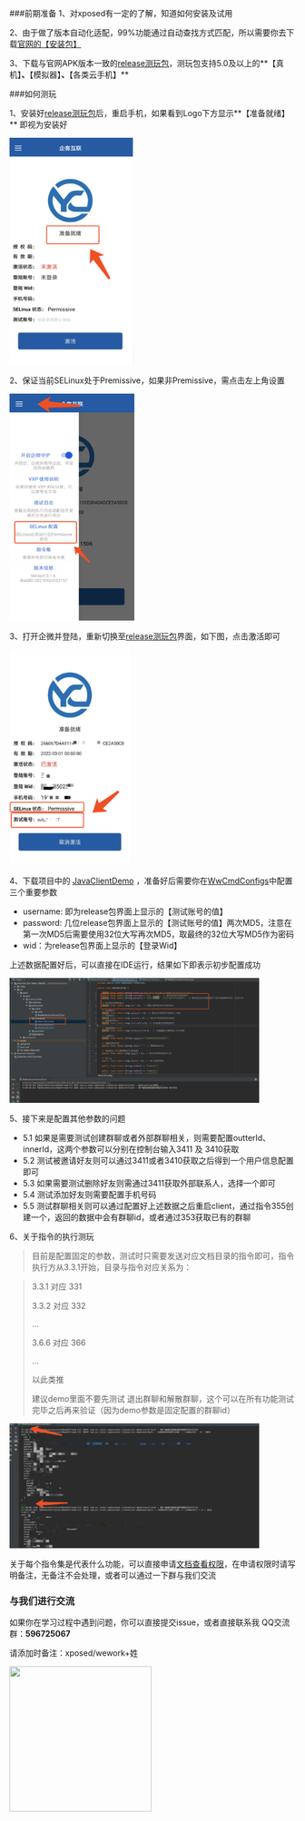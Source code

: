 
###前期准备
1、对xposed有一定的了解，知道如何安装及试用

2、由于做了版本自动化适配，99%功能通过自动查找方式匹配，所以需要你去下载[官网的【安装包】](https://work.weixin.qq.com/#indexDownload)

3、下载与官网APK版本一致的[release测玩包]()，测玩包支持5.0及以上的**【真机】**、**【模拟器】**、**【各类云手机】**

###如何测玩

1、安装好[release测玩包]()后，重启手机，如果看到Logo下方显示**【准备就绪】** 即视为安装好

<img src="sources/trail_000.png" width="220" height="400"/>


2、保证当前SELinux处于Premissive，如果非Premissive，需点击左上角设置

<img src="sources/trail_001.png" width="220" height="400"/>


3、打开企微并登陆，重新切换至[release测玩包]()界面，如下图，点击激活即可

<img src="sources/trail_002.png" width="220" height="380"/>


4、下载项目中的 [JavaClientDemo](JavaClientDemo) ，准备好后需要你在[WwCmdConfigs](JavaClientDemo/src/main/java/com/yc/inter/websocket/linkserver/WwCmdConfigs.java)中配置三个重要参数

- username: 即为release包界面上显示的【测试账号的值】
- password: 几位release包界面上显示的【测试账号的值】两次MD5，注意在第一次MD5后需要使用32位大写再次MD5，取最终的32位大写MD5作为密码
- wid：为release包界面上显示的【登录Wid】

上述数据配置好后，可以直接在IDE运行，结果如下即表示初步配置成功

<img src="sources/trail_java_000.png" width="440" height="220"/>

5、接下来是配置其他参数的问题

- 5.1 如果是需要测试创建群聊或者外部群聊相关，则需要配置outterId、innerId，这两个参数可以分别在控制台输入3411 及 3410获取
- 5.2 测试被邀请好友则可以通过3411或者3410获取之后得到一个用户信息配置即可
- 5.3 如果需要测试删除好友则需通过3411获取外部联系人，选择一个即可
- 5.4 测试添加好友则需要配置手机号码
- 5.5 测试群聊相关则可以通过配置好上述数据之后重启client，通过指令355创建一个，返回的数据中会有群聊id，或者通过353获取已有的群聊

6、关于指令的执行测玩

> 目前是配置固定的参数，测试时只需要发送对应文档目录的指令即可，指令执行方从3.3.1开始，目录与指令对应关系为：

> 3.3.1  对应  331
> 
> 3.3.2  对应 332 
> 
> ...
> 
> 3.6.6  对应 366
> 
> ...
> 
> 以此类推
> 
> 建议demo里面不要先测试 退出群聊和解散群聊，这个可以在所有功能测试完毕之后再来验证（因为demo参数是固定配置的群聊id）


<img src="sources/trail_java_001.png" width="440" height="220"/>


关于每个指令集是代表什么功能，可以直接申请[文档查看权限](https://docs.qq.com/doc/DS2JLYVpOY2ZJRFJI)，在申请权限时请写明备注，无备注不会处理，或者可以通过一下群与我们交流

### 与我们进行交流

如果你在学习过程中遇到问题，你可以直接提交issue，或者直接联系我
QQ交流群：**596725067**

请添加时备注：xposed/wework+姓

<img src="sources/qq_group_chat_qr_code.png" width="250" height="256"/>

